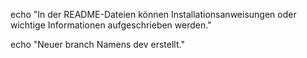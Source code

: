 echo "In der README-Dateien können Installationsanweisungen oder wichtige Informationen aufgeschrieben werden."

echo "Neuer branch Namens dev erstellt."